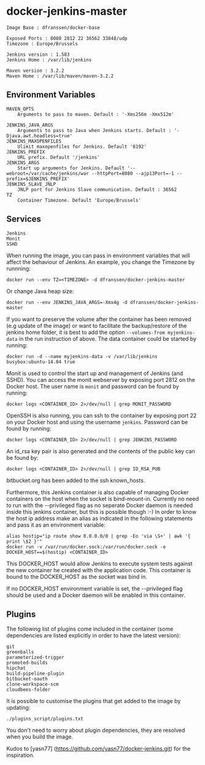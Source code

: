 docker-jenkins-master
=====================
    Image Base : dfranssen/docker-base

    Exposed Ports : 8080 2812 22 36562 33848/udp
    Timezone : Europe/Brussels

    Jenkins version : 1.583
    Jenkins Home : /var/lib/jenkins

    Maven version : 3.2.2
    Maven Home : /var/lib/maven/maven-3.2.2

Environment Variables
---------------------
    MAVEN_OPTS
        Arguments to pass to maven. Default : '-Xms256m -Xmx512m'

    JENKINS_JAVA_ARGS
        Arguments to pass to Java when Jenkins starts. Default : '-Djava.awt.headless=true'
    JENKINS_MAXOPENFILES
        Ulimit maxopenfiles for Jenkins. Default '8192'
    JENKINS_PREFIX
        URL prefix. Default '/jenkins'
    JENKINS_ARGS
        Start up arguments for Jenkins. Default '--webroot=/var/cache/jenkins/war --httpPort=8080 --ajp13Port=-1 --prefix=$JENKINS_PREFIX'
    JENKINS_SLAVE_JNLP
        JNLP port for Jenkins Slave communication. Default : 36562
    TZ
        Container Timezone. Default 'Europe/Brussels'

Services
--------
    Jenkins
    Monit
    SSHD


When running the image, you can pass in environment variables that will affect the behaviour of Jenkins.
An example, you change the Timezone by runnning:

    docker run --env TZ=<TIMEZONE> -d dfranssen/docker-jenkins-master

Or change Java heap size:

    docker run --env JENKINS_JAVA_ARGS=-Xmx4g -d dfranssen/docker-jenkins-master

If you want to preserve the volume after the container has been removed (e.g update of the image) or want to
facilitate the backup/restore of the jenkins home folder, it is best to add the option `--volumes-from myjenkins-data`
in the run instruction of above.
The data container could be started by running:

    docker run -d --name myjenkins-data -v /var/lib/jenkins busybox:ubuntu-14.04 true

Monit is used to control the start up and management of Jenkins (and SSHD). You can access the monit webserver
by exposing port 2812 on the Docker host. The user name is `monit` and password can be found by running:

    docker logs <CONTAINER_ID> 2>/dev/null | grep MONIT_PASSWORD

OpenSSH is also running, you can ssh to the container by exposing port 22 on your Docker host and using the username
`jenkins`. Password can be found by running:

    docker logs <CONTAINER_ID> 2>/dev/null | grep JENKINS_PASSWORD

An id_rsa key pair is also generated and the contents of the public key can be found by:

    docker logs <CONTAINER_ID> 2>/dev/null | grep ID_RSA_PUB

bitbucket.org has been added to the ssh known_hosts.

Furthermore, this Jenkins container is also capable of managing Docker containers on the host when the socket is bind-mount-in.
Currently no need to run with the --privileged flag as no seperate Docker daemon is needed inside this jenkins container, but this is possible though :-)
In order to know the host ip address make an alias as indicated in the following statements and pass it as an environment variable:

    alias hostip="ip route show 0.0.0.0/0 | grep -Eo 'via \S+' | awk '{ print \$2 }'"
    docker run -v /var/run/docker.sock:/var/run/docker.sock -e DOCKER_HOST==$(hostip) <CONTAINER_ID>

This DOCKER_HOST would allow Jenkins to execute system tests against the new container he created with the application code. This container is bound to the DOCKER_HOST as the socket was bind in.

If no DOCKER_HOST environment variable is set, the --privileged flag should be used and a Docker daemon will be enabled in this container.

Plugins
-------

The following list of plugins come included in the container (some dependencies are listed explicitly in order to have the latest version):

    git
    greenballs
    parameterized-trigger
    promoted-builds
    hipchat
    build-pipeline-plugin
    bitbucket-oauth
    clone-workspace-scm
    cloudbees-folder

It is possible to customise the plugins that get added to the image by updating:

    ./plugins_script/plugins.txt

You don't need to worry about plugin dependencies, they are resolved when you build the image.

Kudos to [yasn77] (https://github.com/yasn77/docker-jenkins.git) for the inspiration.
